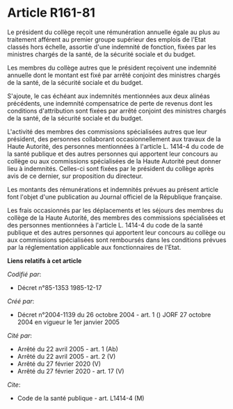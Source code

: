 # Article R161-81

Le président du collège reçoit une rémunération annuelle égale au plus au traitement afférent au premier groupe supérieur des
emplois de l'Etat classés hors échelle, assortie d'une indemnité de fonction, fixées par les ministres chargés de la santé,
de la sécurité sociale et du budget.

Les membres du collège autres que le président reçoivent une indemnité annuelle dont le montant est fixé par arrêté conjoint
des ministres chargés de la santé, de la sécurité sociale et du budget.

S'ajoute, le cas échéant aux indemnités mentionnées aux deux alinéas précédents, une indemnité compensatrice de perte de
revenus dont les conditions d'attribution sont fixées par arrêté conjoint des ministres chargés de la santé, de la sécurité
sociale et du budget.

L'activité des membres des commissions spécialisées autres que leur président, des personnes collaborant occasionnellement
aux travaux de la Haute Autorité, des personnes mentionnées à l'article L. 1414-4 du code de la santé publique et des autres
personnes qui apportent leur concours au collège ou aux commissions spécialisées de la Haute Autorité peut donner lieu à
indemnités. Celles-ci sont fixées par le président du collège après avis de ce dernier, sur proposition du directeur.

Les montants des rémunérations et indemnités prévues au présent article font l'objet d'une publication au Journal officiel de
la République française.

Les frais occasionnés par les déplacements et les séjours des membres du collège de la Haute Autorité, des membres des
commissions spécialisées et des personnes mentionnées à l'article L. 1414-4 du code de la santé publique et des autres
personnes qui apportent leur concours au collège ou aux commissions spécialisées sont remboursés dans les conditions prévues
par la réglementation applicable aux fonctionnaires de l'Etat.

**Liens relatifs à cet article**

_Codifié par_:

  - Décret n°85-1353 1985-12-17

_Créé par_:

  - Décret n°2004-1139 du 26 octobre 2004 - art. 1 () JORF 27 octobre 2004 en vigueur le 1er janvier 2005

_Cité par_:

  - Arrêté du 22 avril 2005 - art. 1 (Ab)
  - Arrêté du 22 avril 2005 - art. 2 (V)
  - Arrêté du 27 février 2020 (V)
  - Arrêté du 27 février 2020 - art. 17 (V)

_Cite_:

  - Code de la santé publique - art. L1414-4 (M)
